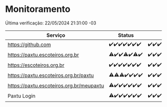 # Monitoramento

Última verificação: 22/05/2024 21:31:00 -03

|Serviço|Status|Últimas 24h|
|---|---|---|
|https://github.com|<span title="2024-05-15: OK=24">✔️</span><span title="2024-05-16: OK=24">✔️</span><span title="2024-05-17: OK=24">✔️</span><span title="2024-05-18: OK=24">✔️</span><span title="2024-05-19: OK=24">✔️</span><span title="2024-05-20: OK=24">✔️</span><span title="2024-05-21: OK=24">✔️</span>|<span title="21/05/2024 21:32:00 -03 : 200">✔️</span><span title="21/05/2024 22:48:00 -03 : 200">✔️</span><span title="21/05/2024 23:22:00 -03 : 200">✔️</span><span title="22/05/2024 00:09:00 -03 : 200">✔️</span><span title="22/05/2024 01:08:00 -03 : 200">✔️</span><span title="22/05/2024 02:07:00 -03 : 200">✔️</span><span title="22/05/2024 03:09:00 -03 : 200">✔️</span><span title="22/05/2024 04:06:00 -03 : 200">✔️</span><span title="22/05/2024 05:10:00 -03 : 200">✔️</span><span title="22/05/2024 06:07:00 -03 : 200">✔️</span><span title="22/05/2024 07:07:00 -03 : 200">✔️</span><span title="22/05/2024 08:05:00 -03 : 200">✔️</span><span title="22/05/2024 09:12:00 -03 : 200">✔️</span><span title="22/05/2024 10:09:00 -03 : 200">✔️</span><span title="22/05/2024 11:06:00 -03 : 200">✔️</span><span title="22/05/2024 12:07:00 -03 : 200">✔️</span><span title="22/05/2024 13:09:00 -03 : 200">✔️</span><span title="22/05/2024 14:05:00 -03 : 200">✔️</span><span title="22/05/2024 15:10:00 -03 : 200">✔️</span><span title="22/05/2024 16:04:00 -03 : 200">✔️</span><span title="22/05/2024 17:07:00 -03 : 200">✔️</span><span title="22/05/2024 18:07:00 -03 : 200">✔️</span><span title="22/05/2024 19:06:00 -03 : 200">✔️</span><span title="22/05/2024 20:07:00 -03 : 200">✔️</span><span title="22/05/2024 21:31:00 -03 : 200">✔️</span>|
|https://paxtu.escoteiros.org.br|<span title="2024-05-15: OK=23, Falhas=1">⚠️</span><span title="2024-05-16: OK=24">✔️</span><span title="2024-05-17: OK=24">✔️</span><span title="2024-05-18: OK=23, Falhas=1">⚠️</span><span title="2024-05-19: OK=24">✔️</span><span title="2024-05-20: OK=23, Falhas=1">⚠️</span><span title="2024-05-21: OK=24">✔️</span>|<span title="21/05/2024 21:32:00 -03 : 200">✔️</span><span title="21/05/2024 22:48:00 -03 : 200">✔️</span><span title="21/05/2024 23:22:00 -03 : 200">✔️</span><span title="22/05/2024 00:09:00 -03 : 200">✔️</span><span title="22/05/2024 01:08:00 -03 : 200">✔️</span><span title="22/05/2024 02:07:00 -03 : 200">✔️</span><span title="22/05/2024 03:09:00 -03 : 200">✔️</span><span title="22/05/2024 04:06:00 -03 : 200">✔️</span><span title="22/05/2024 05:10:00 -03 : 200">✔️</span><span title="22/05/2024 06:07:00 -03 : 200">✔️</span><span title="22/05/2024 07:07:00 -03 : 200">✔️</span><span title="22/05/2024 08:05:00 -03 : 200">✔️</span><span title="22/05/2024 09:12:00 -03 : 200">✔️</span><span title="22/05/2024 10:09:00 -03 : 200">✔️</span><span title="22/05/2024 11:06:00 -03 : 200">✔️</span><span title="22/05/2024 12:07:00 -03 : 200">✔️</span><span title="22/05/2024 13:09:00 -03 : 200">✔️</span><span title="22/05/2024 14:05:00 -03 : 200">✔️</span><span title="22/05/2024 15:10:00 -03 : 200">✔️</span><span title="22/05/2024 16:04:00 -03 : 200">✔️</span><span title="22/05/2024 17:07:00 -03 : 200">✔️</span><span title="22/05/2024 18:07:00 -03 : 200">✔️</span><span title="22/05/2024 19:06:00 -03 : 200">✔️</span><span title="22/05/2024 20:07:00 -03 : 200">✔️</span><span title="22/05/2024 21:31:00 -03 : 200">✔️</span>|
|https://escoteiros.org.br|<span title="2024-05-15: OK=24">✔️</span><span title="2024-05-16: OK=24">✔️</span><span title="2024-05-17: OK=24">✔️</span><span title="2024-05-18: OK=24">✔️</span><span title="2024-05-19: OK=24">✔️</span><span title="2024-05-20: OK=24">✔️</span><span title="2024-05-21: OK=24">✔️</span>|<span title="21/05/2024 21:32:00 -03 : 200">✔️</span><span title="21/05/2024 22:48:00 -03 : 200">✔️</span><span title="21/05/2024 23:22:00 -03 : 200">✔️</span><span title="22/05/2024 00:09:00 -03 : 200">✔️</span><span title="22/05/2024 01:08:00 -03 : 200">✔️</span><span title="22/05/2024 02:07:00 -03 : 200">✔️</span><span title="22/05/2024 03:09:00 -03 : 200">✔️</span><span title="22/05/2024 04:06:00 -03 : 200">✔️</span><span title="22/05/2024 05:10:00 -03 : 200">✔️</span><span title="22/05/2024 06:07:00 -03 : 200">✔️</span><span title="22/05/2024 07:07:00 -03 : 200">✔️</span><span title="22/05/2024 08:05:00 -03 : 200">✔️</span><span title="22/05/2024 09:12:00 -03 : 200">✔️</span><span title="22/05/2024 10:09:00 -03 : 200">✔️</span><span title="22/05/2024 11:06:00 -03 : 200">✔️</span><span title="22/05/2024 12:07:00 -03 : 200">✔️</span><span title="22/05/2024 13:09:00 -03 : 200">✔️</span><span title="22/05/2024 14:05:00 -03 : 200">✔️</span><span title="22/05/2024 15:10:00 -03 : 200">✔️</span><span title="22/05/2024 16:04:00 -03 : 200">✔️</span><span title="22/05/2024 17:07:00 -03 : 200">✔️</span><span title="22/05/2024 18:07:00 -03 : 200">✔️</span><span title="22/05/2024 19:06:00 -03 : 200">✔️</span><span title="22/05/2024 20:07:00 -03 : 200">✔️</span><span title="22/05/2024 21:31:00 -03 : 200">✔️</span>|
|https://paxtu.escoteiros.org.br/paxtu|<span title="2024-05-15: OK=23, Falhas=1">⚠️</span><span title="2024-05-16: OK=23, Falhas=1">⚠️</span><span title="2024-05-17: OK=23, Falhas=1">⚠️</span><span title="2024-05-18: OK=24">✔️</span><span title="2024-05-19: OK=24">✔️</span><span title="2024-05-20: OK=24">✔️</span><span title="2024-05-21: OK=24">✔️</span>|<span title="21/05/2024 21:32:00 -03 : 200">✔️</span><span title="21/05/2024 22:48:00 -03 : 200">✔️</span><span title="21/05/2024 23:22:00 -03 : 200">✔️</span><span title="22/05/2024 00:09:00 -03 : 200">✔️</span><span title="22/05/2024 01:08:00 -03 : 200">✔️</span><span title="22/05/2024 02:07:00 -03 : 200">✔️</span><span title="22/05/2024 03:09:00 -03 : 200">✔️</span><span title="22/05/2024 04:06:00 -03 : 200">✔️</span><span title="22/05/2024 05:10:00 -03 : 200">✔️</span><span title="22/05/2024 06:07:00 -03 : 200">✔️</span><span title="22/05/2024 07:07:00 -03 : 200">✔️</span><span title="22/05/2024 08:05:00 -03 : 200">✔️</span><span title="22/05/2024 09:12:00 -03 : 200">✔️</span><span title="22/05/2024 10:09:00 -03 : 200">✔️</span><span title="22/05/2024 11:06:00 -03 : 200">✔️</span><span title="22/05/2024 12:07:00 -03 : 200">✔️</span><span title="22/05/2024 13:09:00 -03 : 200">✔️</span><span title="22/05/2024 14:05:00 -03 : 200">✔️</span><span title="22/05/2024 15:10:00 -03 : 200">✔️</span><span title="22/05/2024 16:04:00 -03 : 200">✔️</span><span title="22/05/2024 17:07:00 -03 : 200">✔️</span><span title="22/05/2024 18:07:00 -03 : 200">✔️</span><span title="22/05/2024 19:06:00 -03 : 200">✔️</span><span title="22/05/2024 20:07:00 -03 : 200">✔️</span><span title="22/05/2024 21:31:00 -03 : 200">✔️</span>|
|https://paxtu.escoteiros.org.br/meupaxtu|<span title="2024-05-15: OK=23, Falhas=1">⚠️</span><span title="2024-05-16: OK=24">✔️</span><span title="2024-05-17: OK=24">✔️</span><span title="2024-05-18: OK=24">✔️</span><span title="2024-05-19: OK=24">✔️</span><span title="2024-05-20: OK=24">✔️</span><span title="2024-05-21: OK=24">✔️</span>|<span title="21/05/2024 21:32:00 -03 : 200">✔️</span><span title="21/05/2024 22:48:00 -03 : 200">✔️</span><span title="21/05/2024 23:22:00 -03 : 200">✔️</span><span title="22/05/2024 00:09:00 -03 : 200">✔️</span><span title="22/05/2024 01:08:00 -03 : 200">✔️</span><span title="22/05/2024 02:07:00 -03 : 200">✔️</span><span title="22/05/2024 03:09:00 -03 : 200">✔️</span><span title="22/05/2024 04:06:00 -03 : 200">✔️</span><span title="22/05/2024 05:10:00 -03 : 200">✔️</span><span title="22/05/2024 06:07:00 -03 : 200">✔️</span><span title="22/05/2024 07:07:00 -03 : 200">✔️</span><span title="22/05/2024 08:05:00 -03 : 200">✔️</span><span title="22/05/2024 09:12:00 -03 : 200">✔️</span><span title="22/05/2024 10:09:00 -03 : 200">✔️</span><span title="22/05/2024 11:06:00 -03 : 200">✔️</span><span title="22/05/2024 12:07:00 -03 : 200">✔️</span><span title="22/05/2024 13:09:00 -03 : 200">✔️</span><span title="22/05/2024 14:05:00 -03 : 200">✔️</span><span title="22/05/2024 15:10:00 -03 : 200">✔️</span><span title="22/05/2024 16:04:00 -03 : 200">✔️</span><span title="22/05/2024 17:07:00 -03 : 200">✔️</span><span title="22/05/2024 18:07:00 -03 : 200">✔️</span><span title="22/05/2024 19:06:00 -03 : 200">✔️</span><span title="22/05/2024 20:07:00 -03 : 200">✔️</span><span title="22/05/2024 21:31:00 -03 : 200">✔️</span>|
|Paxtu Login|<span title="2024-05-15: OK=23, Falhas=1">⚠️</span><span title="2024-05-16: OK=24">✔️</span><span title="2024-05-17: OK=24">✔️</span><span title="2024-05-18: OK=24">✔️</span><span title="2024-05-19: OK=24">✔️</span><span title="2024-05-20: OK=24">✔️</span><span title="2024-05-21: OK=24">✔️</span>|<span title="21/05/2024 21:32:00 -03 : 200">✔️</span><span title="21/05/2024 22:48:00 -03 : 200">✔️</span><span title="21/05/2024 23:22:00 -03 : 200">✔️</span><span title="22/05/2024 00:09:00 -03 : 200">✔️</span><span title="22/05/2024 01:08:00 -03 : 200">✔️</span><span title="22/05/2024 02:07:00 -03 : 200">✔️</span><span title="22/05/2024 03:09:00 -03 : 200">✔️</span><span title="22/05/2024 04:06:00 -03 : 200">✔️</span><span title="22/05/2024 05:10:00 -03 : 200">✔️</span><span title="22/05/2024 06:07:00 -03 : 200">✔️</span><span title="22/05/2024 07:07:00 -03 : 200">✔️</span><span title="22/05/2024 08:05:00 -03 : 200">✔️</span><span title="22/05/2024 09:12:00 -03 : 200">✔️</span><span title="22/05/2024 10:09:00 -03 : 200">✔️</span><span title="22/05/2024 11:06:00 -03 : 200">✔️</span><span title="22/05/2024 12:07:00 -03 : 200">✔️</span><span title="22/05/2024 13:09:00 -03 : 200">✔️</span><span title="22/05/2024 14:05:00 -03 : 200">✔️</span><span title="22/05/2024 15:10:00 -03 : 200">✔️</span><span title="22/05/2024 16:04:00 -03 : 200">✔️</span><span title="22/05/2024 17:07:00 -03 : 200">✔️</span><span title="22/05/2024 18:07:00 -03 : 200">✔️</span><span title="22/05/2024 19:06:00 -03 : 200">✔️</span><span title="22/05/2024 20:07:00 -03 : 200">✔️</span><span title="22/05/2024 21:31:00 -03 : 200">✔️</span>|
